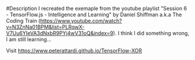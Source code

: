 #Description
I recreated the exemaple from the youtube playlist "Session 6 - TensorFlow.js - Intelligence and Learning" by Daniel Shiffman a.k.a The Coding Train (https://www.youtube.com/watch?v=N3ZnNa01BPM&list=PLRqwX-V7Uu6YIeVA3dNxbR9PYj4wV31oQ&index=9).
I think I did something wrong, I am still learning...

Visit https://www.peterattardi.github.io/TensorFlow-XOR
